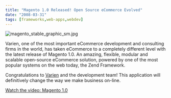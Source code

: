 ```yaml
---
title: "Magento 1.0 Released! Open Source eCommerce Evolved"
date: "2008-03-31"
tags: [frameworks,web-apps,webdev]
---
```


![magento_stable_graphic_sm.jpg](http://kewnode.files.wordpress.com/2008/03/magento_stable_graphic_sm.jpg)

Varien, one of the most important eCommerce development and consulting firms in the world, has taken eCommerce to a completely different level with the latest release of Magento 1.0. An amazing, flexible, modular and scalable open-source eCommerce solution, powered by one of the most popular systems on the web today, the Zend Framework.

Congratulations to [Varien](http://www.varien.com/) and the development team! This application will definitively change the way we make business on-line.

[Watch the video: Magento 1.0](http://www.magentocommerce.com/media/tour/magento-tour-admin/view)
